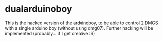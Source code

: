 dualarduinoboy
==============

This is the hacked version of the arduinoboy, to be able to control 2 DMGS with a single arduino boy (without using dmg07).  Further hacking will be implemented (probably... if I get creative :S)
